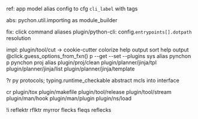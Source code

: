 
ref:
  app model
  alias config to cfg
  `cli_label` with tags

abs:
  pychon.util.importing as module_builder

fix:
  click command aliases
  plugin/python-cli:
    config.`entrypoints[].dotpath` resolution


impl:
  plugin/tool/cut -> cookie-cutter
  colorize help output
  sort help output
  @click.guess_options_from_fxn()
  p --get --set --plugins
  sys alias pynchon p
  pynchon proj alias
  plugin/proj/clean
  plugin/planner/jinja/tpl
  plugin/planner/jinja/list
  plugin/planner/jinja/template

?r
  py protocols; typing.runtime_checkable
  abstract mcls into interface

cr
  plugin/tox
  plugin/makefile
  plugin/tool/release
  plugin/tool/stream
  plugin/man/hook
  plugin/man/plugin
  plugin/ns/load

!i
  reflektr
  rflktr
  myrror
  flecks
  fleqs
  reflecks
